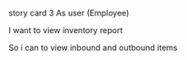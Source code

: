 story card 3
As
user (Employee)

I want
to view inventory report

So i can
to view inbound and outbound items